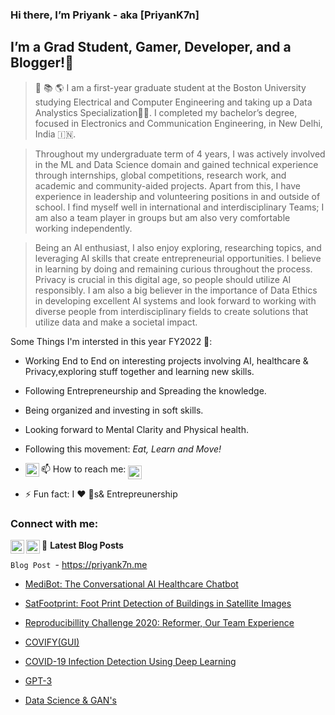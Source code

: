 ### Hi there, I’m Priyank  - aka [PriyanK7n]
## I’m a Grad Student, Gamer, Developer, and a Blogger!👋

 > 🔭 📚 🌎 I am a first-year graduate student at the Boston University studying Electrical and Computer Engineering and taking up a Data Analystics Specialization👨‍💻. I completed my bachelor’s degree, focused in Electronics and Communication Engineering, in New Delhi, India 🇮🇳. 

> Throughout my undergraduate term of 4 years, I was actively involved in the ML and Data Science domain and gained technical experience through internships, global competitions, research work, and academic and community-aided projects. Apart from this, I have experience in leadership and volunteering positions in and outside of school. I find myself well in international and interdisciplinary Teams; I am also a team player in groups but am also very comfortable working independently.

> Being an AI enthusiast, I also enjoy exploring, researching topics, and leveraging AI skills that create entrepreneurial opportunities. I believe in learning by doing and remaining curious throughout the process. Privacy is crucial in this digital age, so people should utilize AI responsibly. I am also a big believer in the importance of Data Ethics in developing excellent AI systems and look forward to working with diverse people from interdisciplinary fields to create solutions that utilize data and make a societal impact.


Some Things I'm intersted in this year FY2022 💖: 
- Working End to End on interesting projects involving AI, healthcare & Privacy,exploring stuff together and learning new skills.
- Following Entrepreneurship and Spreading the knowledge.
- Being organized and investing in soft skills.
- Looking forward to  Mental Clarity and Physical health.
- Following this movement: *Eat, Learn and Move!*
    
- 📫 How to reach me: 
[<img align="middle" alt="PriyanK7n | Twitter" width="22px" src="https://cdn.jsdelivr.net/npm/simple-icons@v3/icons/twitter.svg" />][twitter]
[<img align="left" alt="PriyanK7n | LinkedIn" width="22px" src="https://cdn.jsdelivr.net/npm/simple-icons@v3/icons/linkedin.svg" />][linkedin]

- ⚡ Fun fact: I :heart: :dog:s& Entrepreunership

### Connect with me:             

[<img align="left" alt="PriyanK7n | Twitter" width="22px" src="https://cdn.jsdelivr.net/npm/simple-icons@v3/icons/twitter.svg" />][twitter]
[<img align="left" alt="PriyanK7n | LinkedIn" width="22px" src="https://cdn.jsdelivr.net/npm/simple-icons@v3/icons/linkedin.svg" />][linkedin]

[MyBlog]: https://priyank7n.github.io/fastblogs/
[twitter]: https://twitter.com/PriyanK_7n
[youtube]: https://www.youtube.com/channel/UCB57bZrN3qlNyqaA_g-ML6g 
[linkedin]:https://www.linkedin.com/in/priyank-negi-707019195

📕 **Latest Blog Posts**

<!-- BLOG-POST-LIST:START -->
```Blog Post ```- https://priyank7n.me
- [MediBot: The Conversational AI Healthcare Chatbot](https://priyank7n.me/nlp/dashboard/sentiment%20analysis/healthcare/chatbot/medibot/omdena/2022/06/09/Medi-Bot.html)

- [SatFootprint: Foot Print Detection of Buildings in Satellite Images](https://priyank7n.me/2021/05/06/SatFoot.html)

- [Reproducibillity Challenge 2020: Reformer, Our Team Experience](https://priyank7n.github.io/fastblogs/nlp/reformer/transformers/language-modelling/2021/02/19/reformer-reproducibility-challenge.html)		
 	
 - [COVIFY(GUI)](https://priyank7n.github.io/fastblogs/2021/01/20/Covify-GUI.html)	
 
 - [COVID-19 Infection Detection Using Deep Learning](https://priyank7n.github.io/fastblogs/2021/01/23/covify-code.html)

 - [GPT-3](https://priyank7n.github.io/fastblogs/pytorch/2020/12/24/GPT-3.html)
 
 - [Data Science & GAN's](https://priyank7n.github.io/fastblogs/pytorch/2020/09/28/Data-Science-Gans.html)		
 <!-- BLOG-POST-LIST:END -->





